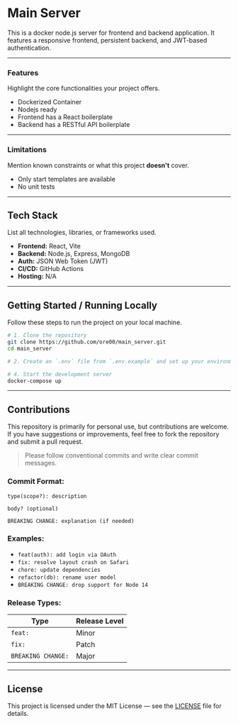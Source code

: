 # Main Server

This is a docker node.js server for frontend and backend application. It features a responsive frontend, persistent backend, and JWT-based authentication.

---

### Features

Highlight the core functionalities your project offers.

- Dockerized Container
- Nodejs ready
- Frontend has a React boilerplate
- Backend has a RESTful API boilerplate

---

### Limitations

Mention known constraints or what this project **doesn't** cover.

- Only start templates are available
- No unit tests

---

## Tech Stack

List all technologies, libraries, or frameworks used.

- **Frontend:** React, Vite
- **Backend:** Node.js, Express, MongoDB
- **Auth:** JSON Web Token (JWT)
- **CI/CD:** GitHub Actions
- **Hosting:** N/A

---

## Getting Started / Running Locally

Follow these steps to run the project on your local machine.

```bash
# 1. Clone the repository
git clone https://github.com/ore00/main_server.git
cd main_server

# 2. Create an `.env` file from `.env.example` and set up your environment variables

# 4. Start the development server
docker-compose up
```

---

## Contributions

This repository is primarily for personal use, but contributions are welcome.  
If you have suggestions or improvements, feel free to fork the repository and submit a pull request.

> Please follow conventional commits and write clear commit messages.

### Commit Format:

```
type(scope?): description

body? (optional)

BREAKING CHANGE: explanation (if needed)
```

### Examples:

* `feat(auth): add login via OAuth`
* `fix: resolve layout crash on Safari`
* `chore: update dependencies`
* `refactor(db): rename user model`
* `BREAKING CHANGE: drop support for Node 14`

### Release Types:

| Type               | Release Level |
| ------------------ | ------------- |
| `feat:`            | Minor         |
| `fix:`             | Patch         |
| `BREAKING CHANGE:` | Major         |

---

## License

This project is licensed under the MIT License — see the [LICENSE](https://opensource.org/license/mit) file for details.